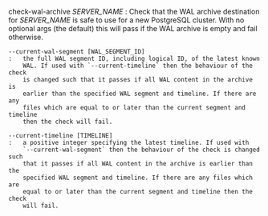 check-wal-archive *SERVER_NAME*
:   Check that the WAL archive destination for *SERVER_NAME*
    is safe to use for a new PostgreSQL cluster. With no
    optional args (the default) this will pass if the WAL
    archive is empty and fail otherwise.

    --current-wal-segment [WAL_SEGMENT_ID]
    :   the full WAL segment ID, including logical ID, of the latest known
        WAL. If used with `--current-timeline` then the behaviour of the check
        is changed such that it passes if all WAL content in the archive is
        earlier than the specified WAL segment and timeline. If there are any
        files which are equal to or later than the current segment and timeline
        then the check will fail.

    --current-timeline [TIMELINE]
    :   a positive integer specifying the latest timeline. If used with
        `--current-wal-segment` then the behaviour of the check is changed such
        that it passes if all WAL content in the archive is earlier than the
        specified WAL segment and timeline. If there are any files which are
        equal to or later than the current segment and timeline then the check
        will fail.
